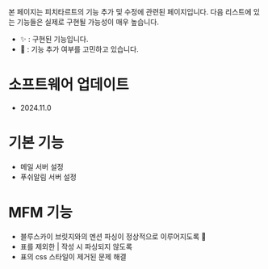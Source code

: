 본 페이지는 피치타르트의 기능 추가 및 수정에 관련된 페이지입니다. 다음 리스트에 있는 기능들은 실제로 구현될 가능성이 매우 높습니다.

* ✨ : 구현된 기능입니다.
* 💬 : 기능 추가 여부를 고민하고 있습니다.

# 소프트웨어 업데이트

* 2024.11.0

# 기본 기능

* 메일 서버 설정
* 푸쉬알림 서버 설정

# MFM 기능

* 블루스카이 브릿지와의 멘션 파싱이 정상적으로 이루어지도록 💬
* 표를 제외한 | 작성 시 파싱되지 않도록
* 표의 css 스타일이 제거된 문제 해결